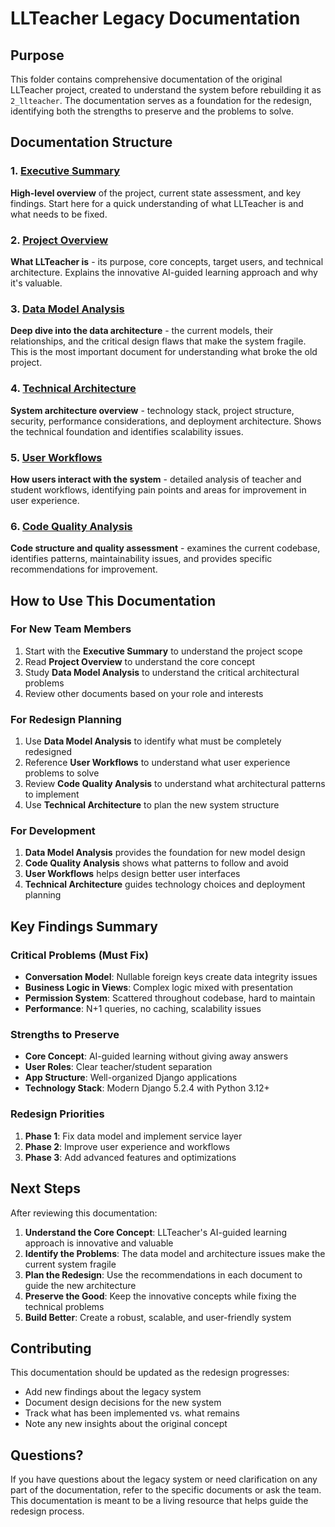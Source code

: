 # LLTeacher Legacy Documentation

## Purpose

This folder contains comprehensive documentation of the original LLTeacher project, created to understand the system before rebuilding it as `2_llteacher`. The documentation serves as a foundation for the redesign, identifying both the strengths to preserve and the problems to solve.

## Documentation Structure

### 1. [Executive Summary](00_executive_summary.md)
**High-level overview** of the project, current state assessment, and key findings. Start here for a quick understanding of what LLTeacher is and what needs to be fixed.

### 2. [Project Overview](01_project_overview.md)
**What LLTeacher is** - its purpose, core concepts, target users, and technical architecture. Explains the innovative AI-guided learning approach and why it's valuable.

### 3. [Data Model Analysis](02_data_model_analysis.md)
**Deep dive into the data architecture** - the current models, their relationships, and the critical design flaws that make the system fragile. This is the most important document for understanding what broke the old project.

### 4. [Technical Architecture](03_technical_architecture.md)
**System architecture overview** - technology stack, project structure, security, performance considerations, and deployment architecture. Shows the technical foundation and identifies scalability issues.

### 5. [User Workflows](04_user_workflows.md)
**How users interact with the system** - detailed analysis of teacher and student workflows, identifying pain points and areas for improvement in user experience.

### 6. [Code Quality Analysis](05_code_quality_analysis.md)
**Code structure and quality assessment** - examines the current codebase, identifies patterns, maintainability issues, and provides specific recommendations for improvement.

## How to Use This Documentation

### For New Team Members
1. Start with the **Executive Summary** to understand the project scope
2. Read **Project Overview** to understand the core concept
3. Study **Data Model Analysis** to understand the critical architectural problems
4. Review other documents based on your role and interests

### For Redesign Planning
1. Use **Data Model Analysis** to identify what must be completely redesigned
2. Reference **User Workflows** to understand what user experience problems to solve
3. Review **Code Quality Analysis** to understand what architectural patterns to implement
4. Use **Technical Architecture** to plan the new system structure

### For Development
1. **Data Model Analysis** provides the foundation for new model design
2. **Code Quality Analysis** shows what patterns to follow and avoid
3. **User Workflows** helps design better user interfaces
4. **Technical Architecture** guides technology choices and deployment planning

## Key Findings Summary

### Critical Problems (Must Fix)
- **Conversation Model**: Nullable foreign keys create data integrity issues
- **Business Logic in Views**: Complex logic mixed with presentation
- **Permission System**: Scattered throughout codebase, hard to maintain
- **Performance**: N+1 queries, no caching, scalability issues

### Strengths to Preserve
- **Core Concept**: AI-guided learning without giving away answers
- **User Roles**: Clear teacher/student separation
- **App Structure**: Well-organized Django applications
- **Technology Stack**: Modern Django 5.2.4 with Python 3.12+

### Redesign Priorities
1. **Phase 1**: Fix data model and implement service layer
2. **Phase 2**: Improve user experience and workflows
3. **Phase 3**: Add advanced features and optimizations

## Next Steps

After reviewing this documentation:

1. **Understand the Core Concept**: LLTeacher's AI-guided learning approach is innovative and valuable
2. **Identify the Problems**: The data model and architecture issues make the current system fragile
3. **Plan the Redesign**: Use the recommendations in each document to guide the new architecture
4. **Preserve the Good**: Keep the innovative concepts while fixing the technical problems
5. **Build Better**: Create a robust, scalable, and user-friendly system

## Contributing

This documentation should be updated as the redesign progresses:
- Add new findings about the legacy system
- Document design decisions for the new system
- Track what has been implemented vs. what remains
- Note any new insights about the original concept

## Questions?

If you have questions about the legacy system or need clarification on any part of the documentation, refer to the specific documents or ask the team. This documentation is meant to be a living resource that helps guide the redesign process.
